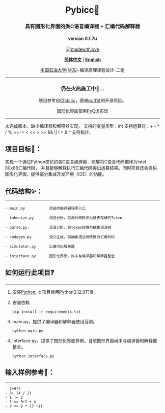 <div align="center">
<h1> Pybicc💯</h1>

### 具有图形化界面的类C语言编译器 + 汇编代码解释器


#### version 0.1.7u


[![madewithlove](https://img.shields.io/badge/made_with-%E2%9D%A4-red?style=for-the-badge&labelColor=orange)](https://github.com/TochusC/ai-assistant-teaching-website)

[**简体中文**](./README.md) | [**English**](./docs/en/README.md)


[中国石油大学(华东)](https://upc.edu.cn/)-编译原理课程设计-二组

---

<div align="center">

### 仍在火热施工中🔨...

项目参考自[Chibicc](https://github.com/rui314/chibicc)，感谢[rui314](https://github.com/rui314)的开源项目。

图形化界面使用[PyQt6](https://riverbankcomputing.com/software/pyqt/intro)实现

</div>

</div>

---
未完成版本，缺少编译器和解释器实现。
支持的变量类型：int
支持运算符：+ - * / % == != < <= > >= && || ! = & ^
支持指针、

## 项目目标🎯：
   实现一个通过Python模仿的类C语言编译器，能够将C语言代码编译为Intel 80x86汇编代码，
   并且能够解释执行汇编代码得出运算结果。同时项目还会提供图形化界面，提供部分集成开发环境（IDE）的功能。

## 代码结构✨：

---

    - main.py           目前的编译器程序入口

    - tokenize.py       词法分析，将源代码转换为链表存储的Token

    - parse.py:         语法分析，将Token转换为抽象语法树

    - codegen.py        语义生成，将抽象语法树转换为汇编代码

    - simulator.py      汇编代码解释器

    - interface.py      图形化界面，尚未与编译器和解释器整合

## 如何运行此项目❓

---

1. 安装[Python](https://www.python.org/), 本项目使用Python3.12.0开发。
2. 安装依赖
    ```shell
    pip install -r requirements.txt
    ```
1. main.py，提供了编译器和解释器使用范例。
    ```shell
    python main.py
    ```
1. interface.py，提供了图形化界面样例，目前图形界面尚未与编译器和解释器整合。

    ```shell
    python interface.py
    ```
   
   

## 输入样例参考👾：

---
    - 7+9*2
    - 3+ (4 / 2)
    - 1 != 2
    - 5 == 3+1 + 4
    - 8 <= 9 * (3 +1)
